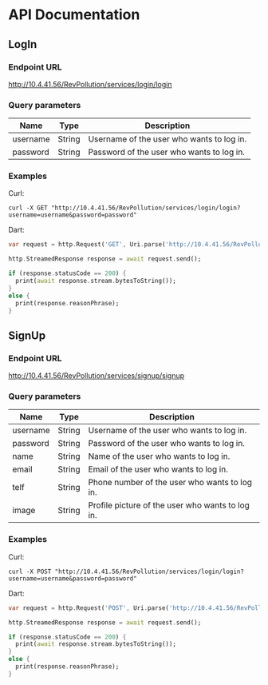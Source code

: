 # API Documentation

## LogIn

### Endpoint URL

http://10.4.41.56/RevPollution/services/login/login

### Query parameters

|Name | Type | Description |
|---|---|---|
| username | String | Username of the user who wants to log in. |
| password | String | Password of the user who wants to log in. |
### Examples

Curl:

```
curl -X GET "http://10.4.41.56/RevPollution/services/login/login?username=username&password=password"
```

Dart:

``` Dart
var request = http.Request('GET', Uri.parse('http://10.4.41.56/RevPollution/services/login/login?username=username&password=password'));

http.StreamedResponse response = await request.send();

if (response.statusCode == 200) {
  print(await response.stream.bytesToString());
}
else {
  print(response.reasonPhrase);
}
```

## SignUp

### Endpoint URL

http://10.4.41.56/RevPollution/services/signup/signup

### Query parameters

|Name | Type | Description |
|---|---|---|
| username | String | Username of the user who wants to log in. |
| password | String | Password of the user who wants to log in. |
| name | String | Name of the user who wants to log in. |
| email | String | Email of the user who wants to log in. |
| telf | String | Phone number of the user who wants to log in. |
| image | String | Profile picture of the user who wants to log in. |

### Examples

Curl:

```
curl -X POST "http://10.4.41.56/RevPollution/services/login/login?username=username&password=password"
```

Dart:

``` Dart
var request = http.Request('POST', Uri.parse('http://10.4.41.56/RevPollution/services/login/login?username=username&password=password'));

http.StreamedResponse response = await request.send();

if (response.statusCode == 200) {
  print(await response.stream.bytesToString());
}
else {
  print(response.reasonPhrase);
}
```
